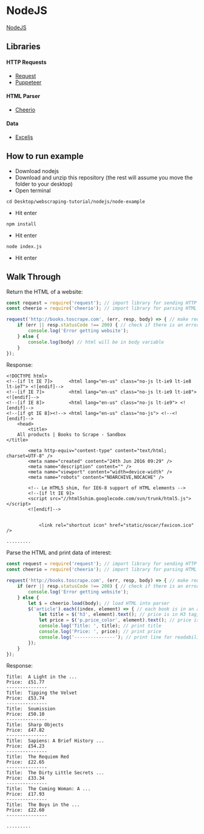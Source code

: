 # NodeJS
[NodeJS](https://nodejs.org/en/)

## Libraries
#### HTTP Requests
* [Request](https://github.com/request/request)
* [Puppeteer](https://github.com/GoogleChrome/puppeteer)
#### HTML Parser
* [Cheerio](https://github.com/cheeriojs/cheerio)
#### Data
* [Exceljs](https://github.com/exceljs/exceljs)

## How to run example
* Download nodejs
* Download and unzip this repository (the rest will assume you move the folder to your desktop)
* Open terminal
```
cd Desktop/webscraping-tutorial/nodejs/node-example
```
* Hit enter
```
npm install
```
* Hit enter
```
node index.js
```
* Hit enter

## Walk Through
Return the HTML of a website:
```javascript
const request = require('request'); // import library for sending HTTP requests
const cheerio = require('cheerio'); // import library for parsing HTML

request('http://books.toscrape.com', (err, resp, body) => { // make request to URL
    if (err || resp.statusCode !== 200) { // check if there is an error - 200 status code means successful
        console.log('Error getting website');
    } else {
        console.log(body) // html will be in body variable
    }
});
```

Response:
```
<!DOCTYPE html>
<!--[if lt IE 7]>      <html lang="en-us" class="no-js lt-ie9 lt-ie8 lt-ie7"> <![endif]-->
<!--[if IE 7]>         <html lang="en-us" class="no-js lt-ie9 lt-ie8"> <![endif]-->
<!--[if IE 8]>         <html lang="en-us" class="no-js lt-ie9"> <![endif]-->
<!--[if gt IE 8]><!--> <html lang="en-us" class="no-js"> <!--<![endif]-->
    <head>
        <title>
    All products | Books to Scrape - Sandbox
</title>

        <meta http-equiv="content-type" content="text/html; charset=UTF-8" />
        <meta name="created" content="24th Jun 2016 09:29" />
        <meta name="description" content="" />
        <meta name="viewport" content="width=device-width" />
        <meta name="robots" content="NOARCHIVE,NOCACHE" />

        <!-- Le HTML5 shim, for IE6-8 support of HTML elements -->
        <!--[if lt IE 9]>
        <script src="//html5shim.googlecode.com/svn/trunk/html5.js"></script>
        <![endif]-->


            <link rel="shortcut icon" href="static/oscar/favicon.ico" />

.........
```

Parse the HTML and print data of interest:
```javascript
const request = require('request'); // import library for sending HTTP requests
const cheerio = require('cheerio'); // import library for parsing HTML

request('http://books.toscrape.com', (err, resp, body) => { // make request to URL
    if (err || resp.statusCode !== 200) { // check if there is an error - 200 status code means successful
        console.log('Error getting website');
    } else {
        let $ = cheerio.load(body); // load HTML into parser
		$('article').each((index, element) => { // each book is in an article HTML tag
			let title = $('h3', element).text(); // price is in H3 tag, within the article element
			let price = $('p.price_color', element).text(); // price is in p tag with 'price_color' class, within the article element
			console.log('Title: ', title); // print title
			console.log('Price: ', price); // print price
			console.log('---------------'); // print line for readability
		});
    }
});
```

Response:
```
Title:  A Light in the ...
Price:  £51.77
---------------
Title:  Tipping the Velvet
Price:  £53.74
---------------
Title:  Soumission
Price:  £50.10
---------------
Title:  Sharp Objects
Price:  £47.82
---------------
Title:  Sapiens: A Brief History ...
Price:  £54.23
---------------
Title:  The Requiem Red
Price:  £22.65
---------------
Title:  The Dirty Little Secrets ...
Price:  £33.34
---------------
Title:  The Coming Woman: A ...
Price:  £17.93
---------------
Title:  The Boys in the ...
Price:  £22.60
---------------

.........
```
